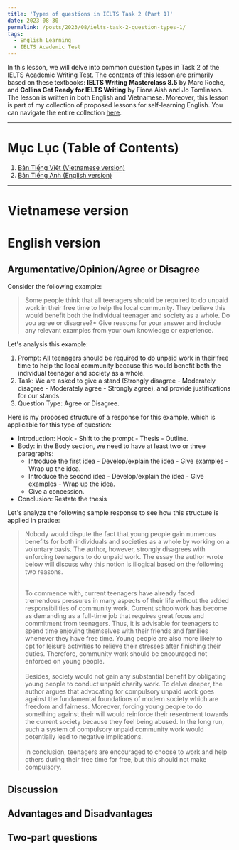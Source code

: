 ```yaml
---
title: 'Types of questions in IELTS Task 2 (Part 1)'
date: 2023-08-30
permalink: /posts/2023/08/ielts-task-2-question-types-1/
tags:
  - English Learning
  - IELTS Academic Test
---
```


In this lesson, we will delve into common question types in Task 2 of the IELTS Academic Writing Test. The contents of this lesson are primarily based on these textbooks: **IELTS Writing Masterclass 8.5** by Marc Roche, and **Collins Get Ready for IELTS Writing** by Fiona Aish and Jo Tomlinson. The lesson is written in both English and Vietnamese. Moreover, this lesson is part of my collection of proposed lessons for self-learning English. You can navigate the entire collection [here](/posts/2023/07/english-workshop/).

***

# Mục Lục (Table of Contents)
1. [Bản Tiếng Việt (Vietnamese version)](#vietnamese)
2. [Bản Tiếng Anh (English version)](#english)

***

# Vietnamese version <a name = 'vietnamese'></a>

# English version <a name = 'english'></a>

## Argumentative/Opinion/Agree or Disagree
Consider the following example:

<blockquote>
Some people think that all teenagers should be required to do unpaid work in their free time to help the local community. They believe this would benefit both the individual teenager and society as a whole. Do you agree or disagree?* Give reasons for your answer and include any relevant examples from your own knowledge or experience.
</blockquote>

Let's analysis this example:
1. Prompt: All teenagers should be required to do unpaid work in their free time to help the local community because this would benefit both the individual teenager and society as a whole.
2. Task: We are asked to give a stand (Strongly disagree - Moderately disagree - Moderately agree - Strongly agree), and provide justifications for our stands.
3. Question Type: Agree or Disagree.

Here is my proposed structure of a response for this example, which is applicable for this type of question:
* Introduction: Hook - Shift to the prompt - Thesis - Outline.
* Body: in the Body section, we need to have at least two or three paragraphs:
    * Introduce the first idea - Develop/explain the idea - Give examples - Wrap up the idea.
    * Introduce the second idea - Develop/explain the idea - Give examples - Wrap up the idea.
    * Give a concession.
* Conclusion: Restate the thesis 

Let's analyze the following sample response to see how this structure is applied in pratice:

<blockquote>
Nobody would dispute the fact that young people gain numerous benefits for both individuals and societies as a whole by working on a voluntary basis. The author, however, strongly disagrees with enforcing teenagers to do unpaid work. The essay the author wrote below will discuss why this notion is illogical based on the following two reasons.
<br>
<br>

To commence with, current teenagers have already faced tremendous pressures in many aspects of their life without the added responsibilities of community work. Current schoolwork has become as demanding as a full-time job that requires great focus and commitment from teenagers.  Thus, it is advisable for teenagers to spend time enjoying themselves with their friends and families whenever they have free time. Young people are also more likely to opt for leisure activities to relieve their stresses after finishing their duties. Therefore, community work should be encouraged not enforced on young people.
<br>
<br>
Besides, society would not gain any substantial benefit by obligating young people to conduct unpaid charity work. To delve deeper, the author argues that advocating for compulsory unpaid work goes against the fundamental foundations of modern society which are freedom and fairness. Moreover, forcing young people to do something against their will would reinforce their resentment towards the current society because they feel being abused. In the long run, such a system of compulsory unpaid community work would potentially lead to negative implications. 
<br>
<br>
In conclusion, teenagers are encouraged to choose to work and help others during their free time for free, but this should not make compulsory.
</blockquote>

## Discussion

## Advantages and Disadvantages

## Two-part questions